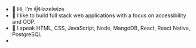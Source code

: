 - 👋 Hi, I’m @Hazelwize
- 👀 I like to build full stack web applications with a focus on accessibility and OOP.
- 🌱 I speak HTML, CSS, JavaScript, Node, MangoDB, React, React Native, PostgreSQL
- 


<!---
Hazelwize/Hazelwize is a ✨ special ✨ repository because its `README.md` (this file) appears on your GitHub profile.
You can click the Preview link to take a look at your changes.
--->
